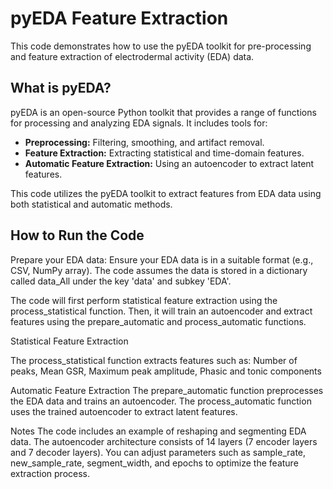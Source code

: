 # pyEDA Feature Extraction

This code demonstrates how to use the pyEDA toolkit for pre-processing and feature extraction of electrodermal activity (EDA) data.

## What is pyEDA?

pyEDA is an open-source Python toolkit that provides a range of functions for processing and analyzing EDA signals. It includes tools for:

- **Preprocessing:** Filtering, smoothing, and artifact removal.
- **Feature Extraction:** Extracting statistical and time-domain features.
- **Automatic Feature Extraction:** Using an autoencoder to extract latent features.

This code utilizes the pyEDA toolkit to extract features from EDA data using both statistical and automatic methods.

## How to Run the Code

Prepare your EDA data: Ensure your EDA data is in a suitable format (e.g., CSV, NumPy array).
The code assumes the data is stored in a dictionary called data_All under the key 'data' and subkey 'EDA'.

The code will first perform statistical feature extraction using the process_statistical function.
Then, it will train an autoencoder and extract features using the prepare_automatic and process_automatic functions.

Statistical Feature Extraction

The process_statistical function extracts features such as: Number of peaks, Mean GSR, Maximum peak amplitude, Phasic and tonic components

Automatic Feature Extraction
  The prepare_automatic function preprocesses the EDA data and trains an autoencoder.
  The process_automatic function uses the trained autoencoder to extract latent features.

Notes
The code includes an example of reshaping and segmenting EDA data.
The autoencoder architecture consists of 14 layers (7 encoder layers and 7 decoder layers).
You can adjust parameters such as sample_rate, new_sample_rate, segment_width, and epochs to optimize the feature extraction process.
